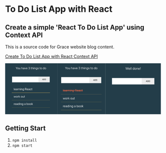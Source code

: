 # To Do List App with React

## Create a simple 'React To Do List App' using Context API

This is a source code for Grace website blog content.

[Create To Do List App with React Context API](https://www.gracehaeun.com/blog/to-do-list-react)

![Result](/src/asset/images/to-do-list.png)

## Getting Start

1. `npm install`
2. `npm start`
